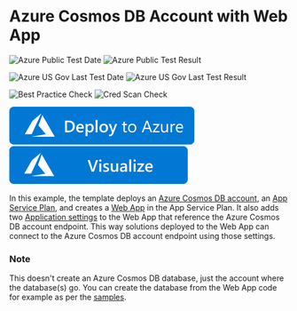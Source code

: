 # Azure Cosmos DB Account with Web App

![Azure Public Test Date](https://azurequickstartsservice.blob.core.windows.net/badges/201-documentdb-webapp/PublicLastTestDate.svg)
![Azure Public Test Result](https://azurequickstartsservice.blob.core.windows.net/badges/201-documentdb-webapp/PublicDeployment.svg)

![Azure US Gov Last Test Date](https://azurequickstartsservice.blob.core.windows.net/badges/201-documentdb-webapp/FairfaxLastTestDate.svg)
![Azure US Gov Last Test Result](https://azurequickstartsservice.blob.core.windows.net/badges/201-documentdb-webapp/FairfaxDeployment.svg)

![Best Practice Check](https://azurequickstartsservice.blob.core.windows.net/badges/201-documentdb-webapp/BestPracticeResult.svg)
![Cred Scan Check](https://azurequickstartsservice.blob.core.windows.net/badges/201-documentdb-webapp/CredScanResult.svg)

[![Deploy To Azure](https://raw.githubusercontent.com/Azure/azure-quickstart-templates/master/1-CONTRIBUTION-GUIDE/images/deploytoazure.svg?sanitize=true)](https://portal.azure.com/#create/Microsoft.Template/uri/https%3A%2F%2Fraw.githubusercontent.com%2FAzure%2Fazure-quickstart-templates%2Fmaster%2F201-documentdb-webapp%2Fazuredeploy.json)
[![Visualize](https://raw.githubusercontent.com/Azure/azure-quickstart-templates/master/1-CONTRIBUTION-GUIDE/images/visualizebutton.svg?sanitize=true)](http://armviz.io/#/?load=https%3A%2F%2Fraw.githubusercontent.com%2FAzure%2Fazure-quickstart-templates%2Fmaster%2F201-documentdb-webapp%2Fazuredeploy.json)

In this example, the template deploys an
[Azure Cosmos DB account](https://azure.microsoft.com/en-us/documentation/articles/documentdb-introduction/#what-is-azure-documentdb),
an
[App Service Plan](https://azure.microsoft.com/en-us/documentation/articles/azure-web-sites-web-hosting-plans-in-depth-overview/),
and creates a
[Web App](https://azure.microsoft.com/en-us/documentation/articles/app-service-web-overview/)
in the App Service Plan. It also adds two
[Application settings](https://azure.microsoft.com/en-us/documentation/articles/web-sites-configure/)
to the Web App that reference the Azure Cosmos DB account endpoint. This way
solutions deployed to the Web App can connect to the Azure Cosmos DB account
endpoint using those settings.

### Note

This doesn't create an Azure Cosmos DB database, just the account where the
database(s) go. You can create the database from the Web App code for example as
per the [samples](https://github.com/Azure?utf8=%E2%9C%93&query=documentdb).
